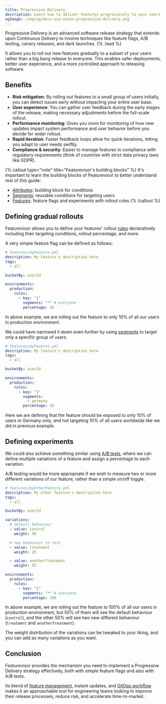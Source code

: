 ```yaml
---
title: Progressive Delivery
description: Learn how to deliver features progressively to your users using Featurevisor.
ogImage: /img/og/docs-use-cases-progressive-delivery.png
---
```


Progressive Delivery is an advanced software release strategy that extends upon Continuous Delivery to involve techniques like feature flags, A/B testing, canary releases, and dark launches. {% .lead %}

It allows you to roll out new features gradually to a subset of your users rather than a big bang release to everyone. This enables safer deployments, better user experience, and a more controlled approach to releasing software.

## Benefits

- **Risk mitigation**: By rolling out features to a small group of users initially, you can detect issues early without impacting your entire user base.
- **User experience**: You can gather user feedback during the early stages of the release, making necessary adjustments before the full-scale rollout.
- **Performance monitoring**: Gives you room for monitoring of how new updates impact system performance and user behavior before you decide for wider rollout.
- **Rapid iteration**: Faster feedback loops allow for quick iterations, letting you adapt to user needs swiftly.
- **Compliance & security**: Easier to manage features in compliance with regulatory requirements (think of countries with strict data privacy laws like GDPR).

{% callout type="note" title="Featurevisor's building blocks" %}
It's important to learn the building blocks of Featurevisor to better understand rest of this guide:

- [Attributes](/docs/attributes): building block for conditions
- [Segments](/docs/segments): reusable conditions for targeting users
- [Features](/docs/features): feature flags and experiments with rollout rules
{% /callout %}

## Defining gradual rollouts

Featurevisor allows you to define your features' rollout [rules](/docs/features/#rules) declaratively including their targeting conditions, rollout percentage, and more.

A very simple feature flag can be defined as follows:

```yml
# features/myFeature.yml
description: My feature's description here
tags:
  - all

bucketBy: userId

environments:
  production:
    rules:
      - key: "1"
        segments: "*" # everyone
        percentage: 10
```

In above example, we are rolling out the feature to only 10% of all our users in production environment.

We could have narrowed it down even further by using [segments](/docs/segments) to target only a specific group of users.

```yml
# features/myFeature.yml
description: My feature's description here
tags:
  - all

bucketBy: userId

environments:
  production:
    rules:
      - key: "1"
        segments:
          - germany
        percentage: 10
```

Here we are defining that the feature should be exposed to only 10% of users in Germany only, and not targeting 10% of all users worldwide like we did in previous example.

## Defining experiments

We could also achieve something similar using [A/B tests](/docs/use-cases/experiments), where we can define multiple variations of a feature and assign a percentage to each variation.

A/B testing would be more appropriate if we wish to measure two or more different variations of our feature, rather than a simple on/off toggle.

```yml
# features/myOtherFeature.yml
description: My other feature's description here
tags:
  - all

bucketBy: userId

variations:
  # default behaviour
  - value: control
    weight: 50

  # new behaviour to test
  - value: treatment
    weight: 25

  - value: anotherTreatment
    weight: 25

environments:
  production:
    rules:
      - key: "1"
        segments: "*" # everyone
        percentage: 100
```

In above example, we are rolling out the feature to 100% of all our users in production environment, but 50% of them will see the default behaviour (`control`), and the other 50% will see two new different behaviour (`treatment` and `anotherTreatment`).

The weight distribution of the variations can be tweaked to your liking, and you can add as many variations as you want.

## Conclusion

Featurevisor provides the mechanism you need to implement a Progressive Delivery strategy effectively, both with simple feature flags and also with A/B tests.

Its blend of [feature management](/docs/feature-management), instant updates, and [GitOps workflow](/docs/concepts/gitops) makes it an approachable tool for engineering teams looking to improve their release processes, reduce risk, and accelerate time-to-market.

